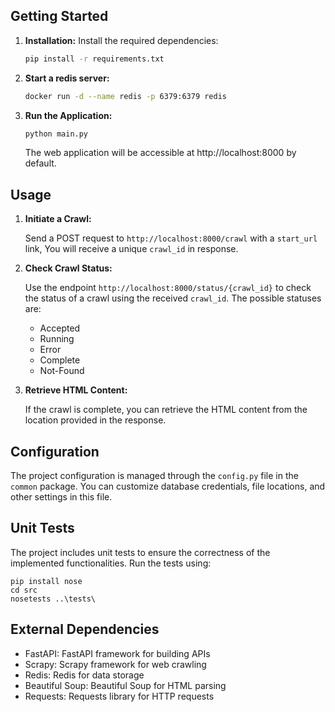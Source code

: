 ## Getting Started

1. **Installation:** Install the required dependencies:

    ```bash
    pip install -r requirements.txt
    ```
2. **Start a redis server:**

    ```bash
   docker run -d --name redis -p 6379:6379 redis
   ```

2. **Run the Application:**

    ```bash
    python main.py
    ```

   The web application will be accessible at http://localhost:8000 by default.

## Usage

1. **Initiate a Crawl:**

   Send a POST request to `http://localhost:8000/crawl` with a `start_url` link, You will receive a unique `crawl_id` in
   response.

2. **Check Crawl Status:**

   Use the endpoint `http://localhost:8000/status/{crawl_id}` to check the status of a crawl using the
   received `crawl_id`. The possible statuses are:

    - Accepted
    - Running
    - Error
    - Complete
    - Not-Found

3. **Retrieve HTML Content:**

   If the crawl is complete, you can retrieve the HTML content from the location provided in the response.

## Configuration

The project configuration is managed through the `config.py` file in the `common` package. You can customize database
credentials, file locations, and other settings in this file.

## Unit Tests

The project includes unit tests to ensure the correctness of the implemented functionalities. Run the tests using:

```
pip install nose
cd src
nosetests ..\tests\
```

## External Dependencies

* FastAPI: FastAPI framework for building APIs
* Scrapy: Scrapy framework for web crawling
* Redis: Redis for data storage
* Beautiful Soup: Beautiful Soup for HTML parsing
* Requests: Requests library for HTTP requests